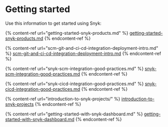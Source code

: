 # Getting started

Use this information to get started using Snyk:

{% content-ref url="getting-started-snyk-products.md" %}
[getting-started-snyk-products.md](getting-started-snyk-products.md)
{% endcontent-ref %}

{% content-ref url="scm-git-and-ci-cd-integration-deployment-intro.md" %}
[scm-git-and-ci-cd-integration-deployment-intro.md](scm-git-and-ci-cd-integration-deployment-intro.md)
{% endcontent-ref %}

{% content-ref url="snyk-scm-integration-good-practices.md" %}
[snyk-scm-integration-good-practices.md](snyk-scm-integration-good-practices.md)
{% endcontent-ref %}

{% content-ref url="snyk-cicd-integration-good-practices.md" %}
[snyk-cicd-integration-good-practices.md](snyk-cicd-integration-good-practices.md)
{% endcontent-ref %}

{% content-ref url="introduction-to-snyk-projects/" %}
[introduction-to-snyk-projects](introduction-to-snyk-projects/)
{% endcontent-ref %}

{% content-ref url="getting-started-with-snyk-dashboard.md" %}
[getting-started-with-snyk-dashboard.md](getting-started-with-snyk-dashboard.md)
{% endcontent-ref %}

